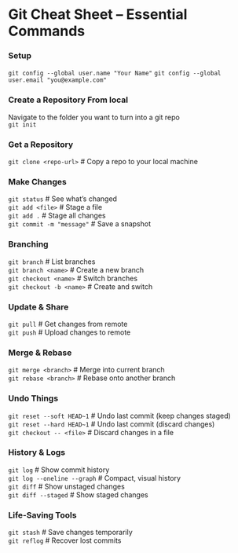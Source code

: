 # Git Cheat Sheet – Essential Commands
### Setup
  `git config --global user.name "Your Name"`
  `git config --global user.email "you@example.com"`

### Create a Repository From local
  Navigate to the folder you want to turn into a git repo\
  `git init`

### Get a Repository

  `git clone <repo-url>`      # Copy a repo to your local machine

### Make Changes

  `git status`                # See what’s changed\
  `git add <file>`            # Stage a file\
  `git add .`                 # Stage all changes\
  `git commit -m "message"`   # Save a snapshot

### Branching

  `git branch`                # List branches\
  `git branch <name>`         # Create a new branch\
  `git checkout <name>`       # Switch branches\
  `git checkout -b <name>`    # Create and switch

### Update & Share

  `git pull`                  # Get changes from remote\
  `git push`                  # Upload changes to remote

### Merge & Rebase

  `git merge <branch>`        # Merge into current branch\
  `git rebase <branch>`       # Rebase onto another branch

### Undo Things

  `git reset --soft HEAD~1`   # Undo last commit (keep changes staged)\
  `git reset --hard HEAD~1`   # Undo last commit (discard changes)\
  `git checkout -- <file>`    # Discard changes in a file

### History & Logs

  `git log`                   # Show commit history\
  `git log --oneline --graph` # Compact, visual history\
  `git diff`                  # Show unstaged changes\
  `git diff --staged`         # Show staged changes

### Life-Saving Tools

  `git stash`                 # Save changes temporarily\
  `git reflog`                # Recover lost commits
